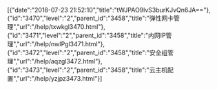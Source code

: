 [{"date":"2018-07-23 21:52:10","title":"tWJPAO9lvS3burKJvQn6JA=="},{"id":"3470","level":"2","parent_id":"3458","title":"弹性网卡管理","url":"/help/txwkgl3470.html"},{"id":"3471","level":"2","parent_id":"3458","title":"内网IP管理","url":"/help/nwIPgl3471.html"},{"id":"3472","level":"2","parent_id":"3458","title":"安全组管理","url":"/help/aqzgl3472.html"},{"id":"3473","level":"2","parent_id":"3458","title":"云主机配置","url":"/help/yzjpz3473.html"}]